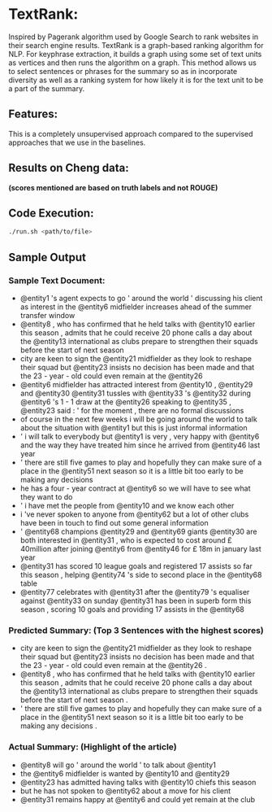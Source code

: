 # TextRank:
Inspired by Pagerank algorithm used by Google Search to rank websites in  their search engine results. TextRank is a graph-based ranking algorithm for NLP. For keyphrase extraction, it builds a graph using some set of text units as vertices and then runs the algorithm on a graph. This method allows us to select sentences or phrases for 
the summary so as in incorporate diversity as well as a ranking system for how likely it is for the text unit to be a part of the summary. 

## Features:
This is a completely unsupervised approach compared to the supervised approaches that we use in the baselines.

## Results on Cheng data: 
<b>(scores mentioned are based on truth labels and not ROUGE)</b>

<!-- | Measure | Percentage|
| --------------- | ----------------- | 
| Precision | 38% |
| Recall | 85.6% |
| F1 score | 52.8% | -->

## Code Execution:
```bash
./run.sh <path/to/file>
```

## Sample Output

### Sample Text Document: 

* @entity1 's agent expects to go ' around the world ' discussing his client as interest in the @entity6 midfielder increases ahead of the summer transfer window
* @entity8 , who has confirmed that he held talks with @entity10 earlier this season , admits that he could receive 20 phone calls a day about the @entity13 international as clubs prepare to strengthen their squads before the start of next season
* city are keen to sign the @entity21 midfielder as they look to reshape their squad but @entity23 insists no decision has been made and that the 23 - year - old could even remain at the @entity26
* @entity6 midfielder has attracted interest from @entity10 , @entity29 and @entity30 @entity31 tussles with @entity33 's @entity32 during @entity6 's 1 - 1 draw at the @entity26 speaking to @entity35 , @entity23 said : ' for the moment , there are no formal discussions
* of course in the next few weeks i will be going around the world to talk about the situation with @entity1 but this is just informal information
* ' i will talk to everybody but @entity1 is very , very happy with @entity6 and the way they have treated him since he arrived from @entity46 last year
* ' there are still five games to play and hopefully they can make sure of a place in the @entity51 next season so it is a little bit too early to be making any decisions
* he has a four - year contract at @entity6 so we will have to see what they want to do
* ' i have met the people from @entity10 and we know each other
* i 've never spoken to anyone from @entity62 but a lot of other clubs have been in touch to find out some general information
* ' @entity68 champions @entity29 and @entity69 giants @entity30 are both interested in @entity31 , who is expected to cost around £ 40million after joining @entity6 from @entity46 for £ 18m in january last year
* @entity31 has scored 10 league goals and registered 17 assists so far this season , helping @entity74 's side to second place in the @entity68 table
* @entity77 celebrates with @entity31 after the @entity79 's equaliser against @entity33 on sunday @entity31 has been in superb form this season , scoring 10 goals and providing 17 assists in the @entity68

### Predicted Summary: (Top 3 Sentences with the highest scores)

* city are keen to sign the @entity21 midfielder as they look to reshape their squad but @entity23 insists no decision has been made and that the 23 - year - old could even remain at the @entity26 .
* @entity8 , who has confirmed that he held talks with @entity10 earlier this season , admits that he could receive 20 phone calls a day about the @entity13 international as clubs prepare to strengthen their squads before the start of next season .
* ' there are still five games to play and hopefully they can make sure of a place in the @entity51 next season so it is a little bit too early to be making any decisions .


### Actual Summary: (Highlight of the article)

* @entity8 will go ' around the world ' to talk about @entity1
* the @entity6 midfielder is wanted by @entity10 and @entity29
* @entity23 has admitted having talks with @entity10 chiefs this season
* but he has not spoken to @entity62 about a move for his client
* @entity31 remains happy at @entity6 and could yet remain at the club
